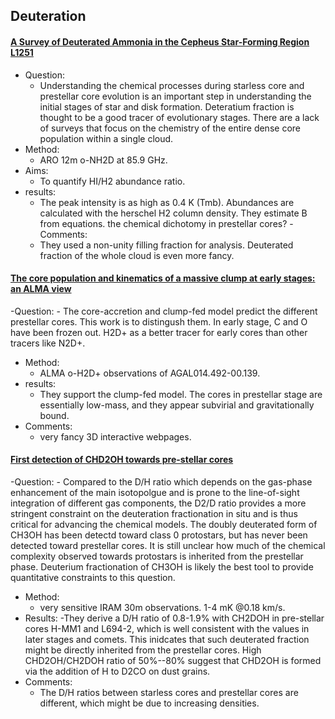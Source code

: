 ## Deuteration

#### [A Survey of Deuterated Ammonia in the Cepheus Star-Forming Region L1251](https://arxiv.org/abs/2207.10718)
- Question: 
	- Understanding the chemical processes during starless core and prestellar core evolution is an important step in understanding the initial stages of star and disk formation. Deteratium fraction is thought to be a good tracer of evolutionary stages. There are a lack of surveys that focus on the chemistry of the entire dense core population within a single cloud.  
- Method:
	- ARO 12m o-NH2D at 85.9 GHz. 
- Aims: 
	- To quantify HI/H2 abundance ratio.
- results:
	- The peak intensity is as high as 0.4 K (Tmb). Abundances are calculated with the herschel  H2 column density. They estimate B from equations. the chemical dichotomy in prestellar cores? 
-Comments:
	- They used a non-unity filling fraction for analysis. Deuterated fraction of the whole cloud is even more fancy. 


#### [The core population and kinematics of a massive clump at early stages: an ALMA view](https://arxiv.org/abs/2208.01675)
-Question:
	- The core-accretion and clump-fed model predict the different prestellar cores. This work is to distingush them. In early stage, C and O have been frozen out. H2D+ as a better tracer for early cores than other tracers like N2D+. 
- Method:
	- ALMA o-H2D+ observations of AGAL014.492-00.139.
- results:
	- They support the clump-fed model. The cores in prestellar stage are essentially low-mass, and they appear subvirial and gravitationally bound.
- Comments:
	- very fancy 3D interactive webpages.


#### [First detection of CHD2OH towards pre-stellar cores](https://arxiv.org/abs/2212.09543)
-Question:
	- Compared to the D/H ratio which depends on the gas-phase enhancement of the main isotopolgue and is prone to the line-of-sight integration of different gas components, the D2/D ratio provides a more
stringent constraint on the deuteration fractionation in situ and is thus critical for advancing the chemical models. The doubly deuterated form of CH3OH has been detectd toward class 0 protostars, but has never been detected toward prestellar cores.  It is still unclear how much of the chemical complexity observed towards protostars is inherited from the prestellar phase. Deuterium fractionation of CH3OH is likely
the best tool to provide quantitative constraints to this question.
- Method:
	- very sensitive IRAM 30m observations. 1-4 mK @0.18 km/s.
- Results:
	-They derive a D/H ratio of 0.8-1.9% with CH2DOH in pre-stellar cores H-MM1 and L694-2, which is well consistent with the values in later stages and comets. This inidcates that such deuterated fraction might be directly inherited from the prestellar cores. High CHD2OH/CH2DOH ratio of 50%--80% suggest that CHD2OH is formed via the addition of H to D2CO on dust grains.
- Comments:
	- The D/H ratios between starless cores and prestellar cores are different, which might be due to increasing densities. 

